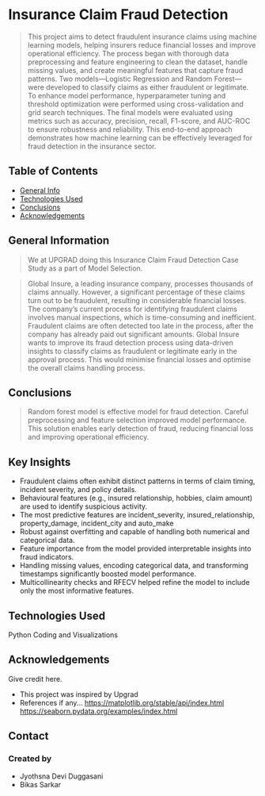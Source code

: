 # Insurance Claim Fraud Detection
> This project aims to detect fraudulent insurance claims using machine learning models, helping insurers reduce financial losses and improve operational efficiency. The process began with thorough data preprocessing and feature engineering to clean the dataset, handle missing values, and create meaningful features that capture fraud patterns. Two models—Logistic Regression and Random Forest—were developed to classify claims as either fraudulent or legitimate. To enhance model performance, hyperparameter tuning and threshold optimization were performed using cross-validation and grid search techniques. The final models were evaluated using metrics such as accuracy, precision, recall, F1-score, and AUC-ROC to ensure robustness and reliability. This end-to-end approach demonstrates how machine learning can be effectively leveraged for fraud detection in the insurance sector.

## Table of Contents
* [General Info](#general-information)
* [Technologies Used](#technologies-used)
* [Conclusions](#conclusions)
* [Acknowledgements](#acknowledgements)

## General Information
> We at UPGRAD doing this Insurance Claim Fraud Detection Case Study as a part of Model Selection.

> Global Insure, a leading insurance company, processes thousands of claims annually. However, a significant percentage of these claims turn out to be fraudulent, resulting in considerable financial losses. The company’s current process for identifying fraudulent claims involves manual inspections, which is time-consuming and inefficient. Fraudulent claims are often detected too late in the process, after the company has already paid out significant amounts. Global Insure wants to improve its fraud detection process using data-driven insights to classify claims as fraudulent or legitimate early in the approval process. This would minimise financial losses and optimise the overall claims handling process.

## Conclusions
> Random forest model is effective model for fraud detection. Careful preprocessing and feature selection improved model performance. This solution enables early detection of fraud, reducing financial loss and improving operational efficiency.

## Key Insights
* Fraudulent claims often exhibit distinct patterns in terms of claim timing, incident severity, and policy details.
* Behavioural features (e.g., insured relationship, hobbies, claim amount) are used to identify suspicious activity.
* The most predictive features are incident_severity, insured_relationship, property_damage, incident_city and auto_make
* Robust against overfitting and capable of handling both numerical and categorical data.
* Feature importance from the model provided interpretable insights into fraud indicators.
* Handling missing values, encoding categorical data, and transforming timestamps significantly boosted model performance.
* Multicollinearity checks and RFECV helped refine the model to include only the most informative features.

## Technologies Used
  Python Coding and Visualizations


## Acknowledgements
Give credit here.
- This project was inspired by Upgrad 
- References if any...
    https://matplotlib.org/stable/api/index.html
    https://seaborn.pydata.org/examples/index.html



## Contact
### Created by 
  * Jyothsna Devi Duggasani
  * Bikas Sarkar 
      


<!-- Optional -->
<!-- ## License -->
<!-- This project is open source and available under the [... License](). -->

<!-- You don't have to include all sections - just the one's relevant to your project -->

